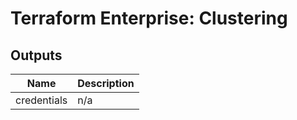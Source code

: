 # Terraform Enterprise: Clustering

## Outputs

| Name | Description |
|------|-------------|
| credentials | n/a |

